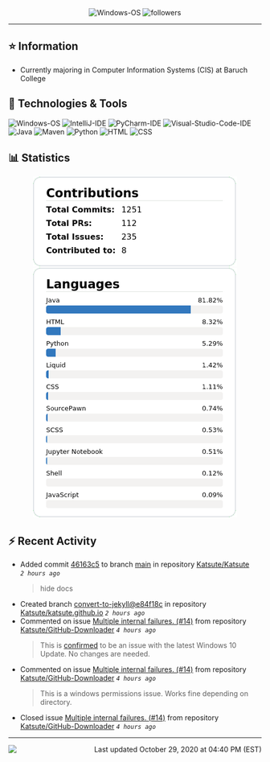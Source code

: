 <div align="center">
    <img 
        src="https://img.shields.io/badge/OS-Windows-informational?style=for-the-badge&color=3278be"
        alt="Windows-OS">
    <img 
        src="https://img.shields.io/github/followers/katsute?color=3278be&style=for-the-badge"
        alt="followers">
</div>

<hr>

## ⭐ Information

 - Currently majoring in Computer Information Systems (CIS) at Baruch College

## 🔧 Technologies & Tools

<img 
    src="https://img.shields.io/badge/OS-Windows-informational?style=flat-square&color=3278be"
    alt="Windows-OS">
<img 
    src="https://img.shields.io/badge/Editor-IntelliJ_IDEA-informational?style=flat-square&logo=intellij-idea&logoColor=white&color=3278be"
    alt="IntelliJ-IDE">
<img 
    src="https://img.shields.io/badge/Editor-PyCharm-informational?style=flat-square&logo=pycharm&logoColor=white&color=3278be"
    alt="PyCharm-IDE">
<img 
    src="https://img.shields.io/badge/Editor-Visual_Studio_Code-informational?style=flat-square&logo=Visual-Studio-Code&logoColor=white&color=3278be"
    alt="Visual-Studio-Code-IDE">
<img 
    src="https://img.shields.io/badge/Code-Java-informational?style=flat-square&logo=java&logoColor=white&color=3278be"
    alt="Java">
<img 
    src="https://img.shields.io/badge/Tools-Maven-informational?style=flat-square&logo=apache-maven&logoColor=white&color=3278be"
    alt="Maven">
<img 
    src="https://img.shields.io/badge/Code-Python-informational?style=flat-square&logo=python&logoColor=white&color=3278be"
    alt="Python">
<img 
    src="https://img.shields.io/badge/Code-HTML-informational?style=flat-square&logo=html5&logoColor=white&color=3278be"
    alt="HTML">
<img 
    src="https://img.shields.io/badge/Code-CSS-informational?style=flat-square&logo=css-wizardry&logoColor=white&color=3278be"
    alt="CSS">

## 📊 Statistics
<div align="center">
    <a href="https://github.com/Katsute/">
        <img src="https://github.com/Katsute/Katsute/blob/main/contributions.png">
    </a>
    <a href="https://github.com/Katsute/">
        <img src="https://github.com/Katsute/Katsute/blob/main/languages.png">
    </a>
</div>

## ⚡ Recent Activity

 - Added commit [46163c5](https://github.com/Katsute/Katsute/commit/46163c51b17ca014be293a5614728193616fb183) to branch [main](https://github.com/Katsute/Katsute/tree/main) in repository [Katsute/Katsute](https://github.com/Katsute/Katsute)  *`2 hours ago`*
   > hide docs
 - Created branch [convert-to-jekyll@e84f18c](https://github.com/Katsute/katsute.github.io/tree/convert-to-jekyll@e84f18c) in repository [Katsute/katsute.github.io](https://github.com/Katsute/katsute.github.io) *`2 hours ago`*
 - Commented on issue [Multiple internal failures. (#14)](https://github.com/Katsute/GitHub-Downloader/issues/14#issuecomment-718856614) from repository [Katsute/GitHub-Downloader](https://github.com/Katsute/GitHub-Downloader)  *`4 hours ago`*
   > This is [confirmed](https://appuals.com/how-to-fix-folder-keeps-reverting-to-read-only-on-windows-10/) to be an issue with the latest Windows 10 Update. No changes are needed.
 - Commented on issue [Multiple internal failures. (#14)](https://github.com/Katsute/GitHub-Downloader/issues/14#issuecomment-718846003) from repository [Katsute/GitHub-Downloader](https://github.com/Katsute/GitHub-Downloader)  *`4 hours ago`*
   > This is a windows permissions issue. Works fine depending on directory.
 - Closed issue [Multiple internal failures. (#14)](https://github.com/Katsute/GitHub-Downloader/issues/14) from repository [Katsute/GitHub-Downloader](https://github.com/Katsute/GitHub-Downloader)  *`4 hours ago`*

---
<img align="left" src="https://github.com/Katsute/Katsute/workflows/Update%20README.md/badge.svg"><p align="right">Last updated October 29, 2020 at 04:40 PM (EST)</p>

